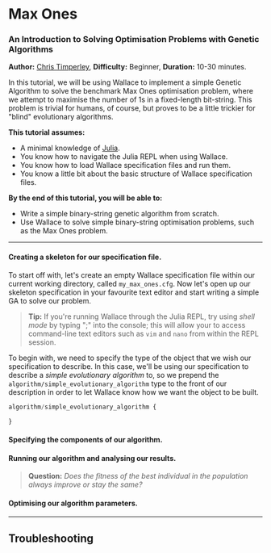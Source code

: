 # Max Ones
### An Introduction to Solving Optimisation Problems with Genetic Algorithms

**Author:** [Chris Timperley](http://www.christimperley.co.uk),
**Difficulty:** Beginner,
**Duration:** 10-30 minutes.

In this tutorial, we will be using Wallace to implement a simple Genetic
Algorithm to solve the benchmark Max Ones optimisation problem, where we attempt
to maximise the number of 1s in a fixed-length bit-string. This problem is
trivial for humans, of course, but proves to be a little trickier for "blind"
evolutionary algorithms.

**This tutorial assumes:**
* A minimal knowledge of [Julia](http://julialang.org/).
* You know how to navigate the Julia REPL when using Wallace.
* You know how to load Wallace specification files and run them.
* You know a little bit about the basic structure of Wallace specification files. 

**By the end of this tutorial, you will be able to:**
* Write a simple binary-string genetic algorithm from scratch.
* Use Wallace to solve simple binary-string optimisation problems, such as the
  Max Ones problem.

--------------------------------------------------------------------------------

#### Creating a skeleton for our specification file.
To start off with, let's create an empty Wallace specification file within our
current working directory, called `my_max_ones.cfg`. Now let's open up our
skeleton specification in your favourite text editor and start writing a simple
GA to solve our problem.

> **Tip:** If you're running Wallace through the Julia REPL, try using *shell
  mode* by typing ";" into the console; this will allow your to access
  command-line text editors such as `vim` and `nano` from within the REPL
  session.

To begin with, we need to specify the type of the object that we wish our
specification to describe. In this case, we'll be using our specification to
describe a *simple evolutionary algorithm* to, so we prepend the
`algorithm/simple_evolutionary_algorithm` type to the front of our description
in order to let Wallace know how we want the object to be built.

```python
algorithm/simple_evolutionary_algorithm {

}
```

#### Specifying the components of our algorithm.

#### Running our algorithm and analysing our results.

> **Question:** *Does the fitness of the best individual in the population
  always improve or stay the same?*

#### Optimising our algorithm parameters.

-------------------------------------------------------------------------------

## Troubleshooting

